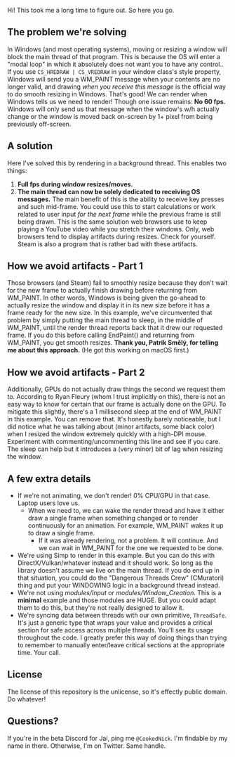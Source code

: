 Hi! This took me a long time to figure out. So here you go.

## The problem we're solving
In Windows (and most operating systems), moving or resizing a window will block the main thread of that program. This is because the OS will enter a "modal loop" in which it absolutely does not want you to have any control..
If you use `CS_HREDRAW | CS_VREDRAW` in your window class's style property, Windows will send you a WM_PAINT message when your contents are no longer valid, and drawing *when you receive this message* is the official way to do smooth resizing in Windows.
That's good! We can render when Windows tells us we need to render! Though one issue remains: **No 60 fps.** Windows will only send us that message when the window's w/h actually change or the window is moved back on-screen by 1+ pixel from being previously off-screen.

## A solution
Here I've solved this by rendering in a background thread. This enables two things:
1. **Full fps during window resizes/moves.**
2. **The main thread can now be solely dedicated to receiving OS messages.** The main benefit of this is the ability to receive key presses and such mid-frame. You could use this to start calculations or work related to user input *for the next frame* while the previous frame is still being drawn.
This is the same solution web browsers use to keep playing a YouTube video while you stretch their windows. Only, web browsers tend to display artifacts during resizes. Check for yourself. Steam is also a program that is rather bad with these artifacts.

## How we avoid artifacts - Part 1
Those browsers (and Steam) fail to smoothly resize because they don't wait for the new frame to actually finish drawing before returning from WM_PAINT.
In other words, Windows is being given the go-ahead to actually resize the window and display it in its new size before it has a frame ready for the new size.
In this example, we've circumvented that problem by simply putting the main thread to sleep, in the middle of WM_PAINT, until the render thread reports back that it drew our requested frame. If you do this before calling EndPaint() and returning from WM_PAINT, you get smooth resizes.
**Thank you, Patrik Smělý, for telling me about this approach.** (He got this working on macOS first.)

## How we avoid artifacts - Part 2
Additionally, GPUs do not actually draw things the second we request them to. According to Ryan Fleury (whom I trust implicitly on this), there is not an easy way to know for certain that our frame is actually done on the GPU. To mitigate this slightly, there's a 1 millisecond sleep at the end of WM_PAINT in this example. You can remove that. It's honestly barely noticeable, but I did notice what he was talking about (minor artifacts, some black color) when I resized the window extremely quickly with a high-DPI mouse. Experiment with commenting/uncommenting this line and see if you care. The sleep can help but it introduces a (very minor) bit of lag when resizing the window.

## A few extra details
- If we're not animating, we don't render! 0% CPU/GPU in that case. Laptop users love us.
  - When we need to, we can wake the render thread and have it either draw a single frame when something changed or to render continuously for an animation. For example, WM_PAINT wakes it up to draw a single frame.
    - If it was already rendering, not a problem. It will continue. And we can wait in WM_PAINT for the one we requested to be done.
- We're using Simp to render in this example. But you can do this with DirectX/Vulkan/whatever instead and it should work. So long as the library doesn't assume we live on the main thread. If you do end up in that situation, you could do the "Dangerous Threads Crew" (CMuratori) thing and put your WINDOWING logic in a background thread instead.
- We're not using *modules/Input* or *modules/Window_Creation*. This is a **minimal** example and those modules are HUGE. But you could adapt them to do this, but they're not really designed to allow it.
- We're syncing data between threads with our own primitive, `ThreadSafe`. It's just a generic type that wraps your value and provides a critical section for safe access across multiple threads. You'll see its usage throughout the code. I greatly prefer this way of doing things than trying to remember to manually enter/leave critical sections at the appropriate time. Your call.

## License
The license of this repository is the unlicense, so it's effectly public domain. Do whatever!

## Questions?
If you're in the beta Discord for Jai, ping me `@CookedNick`. I'm findable by my name in there. Otherwise, I'm on Twitter. Same handle.
